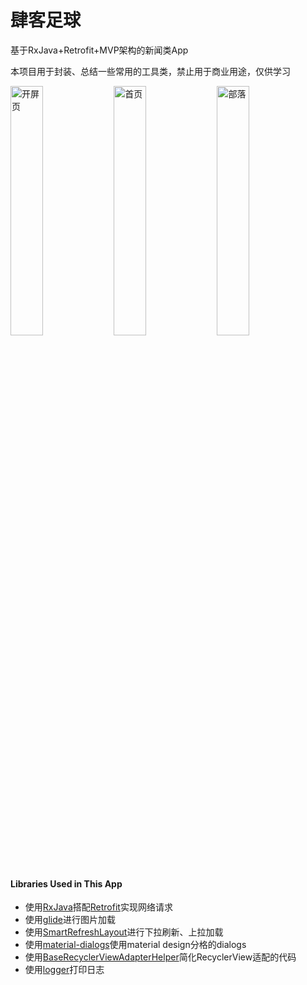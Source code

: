 # 肆客足球
基于RxJava+Retrofit+MVP架构的新闻类App

本项目用于封装、总结一些常用的工具类，禁止用于商业用途，仅供学习

<div style="align: center">
       <img src="https://github.com/wangjian1154/FootballApp/blob/master/screenshots/%E5%BC%80%E5%B1%8F%E9%A1%B5.jpg?raw=true" alt="开屏页" width="32%">
       <img src="https://github.com/wangjian1154/FootballApp/raw/master/screenshots/%E6%9C%8B%E5%8F%8B%E5%9C%88.jpg?raw=true" alt="首页" width="32%">
       <img src="https://github.com/wangjian1154/FootballApp/raw/master/screenshots/%E9%83%A8%E8%90%BD%E5%88%86%E7%B1%BB.jpg?raw=true" alt="部落" width="32%">
</div>

#### Libraries Used in This App

* 使用[RxJava](https://github.com/ReactiveX/RxJava)搭配[Retrofit](https://github.com/square/retrofit)实现网络请求
* 使用[glide](https://github.com/bumptech/glide)进行图片加载
* 使用[SmartRefreshLayout](https://github.com/scwang90/SmartRefreshLayout)进行下拉刷新、上拉加载
* 使用[material-dialogs](https://github.com/afollestad/material-dialogs)使用material design分格的dialogs
* 使用[BaseRecyclerViewAdapterHelper](https://github.com/CymChad/BaseRecyclerViewAdapterHelper)简化RecyclerView适配的代码
* 使用[logger](https://github.com/orhanobut/logger)打印日志
